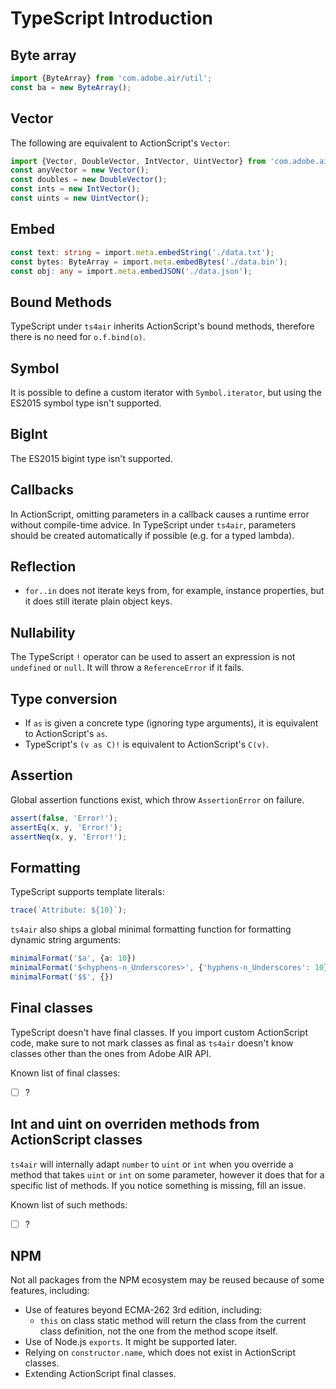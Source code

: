 # TypeScript Introduction

## Byte array

```typescript
import {ByteArray} from 'com.adobe.air/util';
const ba = new ByteArray();
```

## Vector

The following are equivalent to ActionScript's `Vector`:

```typescript
import {Vector, DoubleVector, IntVector, UintVector} from 'com.adobe.air/util';
const anyVector = new Vector();
const doubles = new DoubleVector();
const ints = new IntVector();
const uints = new UintVector();
```

## Embed

```typescript
const text: string = import.meta.embedString('./data.txt');
const bytes: ByteArray = import.meta.embedBytes('./data.bin');
const obj: any = import.meta.embedJSON('./data.json');
```

## Bound Methods

TypeScript under `ts4air` inherits ActionScript's bound methods, therefore there is no need for `o.f.bind(o)`.

## Symbol

It is possible to define a custom iterator with `Symbol.iterator`, but using the ES2015 symbol type isn't supported.

## BigInt

The ES2015 bigint type isn't supported.

## Callbacks

In ActionScript, omitting parameters in a callback causes a runtime error without compile-time advice. In TypeScript under `ts4air`, parameters should be created automatically if possible (e.g. for a typed lambda).

## Reflection

- `for..in` does not iterate keys from, for example, instance properties, but it does still iterate plain object keys.

## Nullability

The TypeScript `!` operator can be used to assert an expression is not `undefined` or `null`. It will throw a `ReferenceError` if it fails.

## Type conversion

- If `as` is given a concrete type (ignoring type arguments), it is equivalent to ActionScript's `as`.
- TypeScript's `(v as C)!` is equivalent to ActionScript's `C(v)`.

## Assertion

Global assertion functions exist, which throw `AssertionError` on failure.

```ts
assert(false, 'Error!');
assertEq(x, y, 'Error!');
assertNeq(x, y, 'Error!');
```

## Formatting

TypeScript supports template literals:

```ts
trace(`Attribute: ${10}`);
```

`ts4air` also ships a global minimal formatting function for formatting dynamic string arguments:

```ts
minimalFormat('$a', {a: 10})
minimalFormat('$<hyphens-n_Underscores>', {'hyphens-n_Underscores': 10})
minimalFormat('$$', {})
```

## Final classes

TypeScript doesn't have final classes. If  you import custom ActionScript code, make sure to not mark classes as final as `ts4air` doesn't know classes other than the ones from Adobe AIR API.

Known list of final classes:

- [ ] ?

## Int and uint on overriden methods from ActionScript classes

`ts4air` will internally adapt `number` to `uint` or `int` when you override a method that takes `uint` or `int` on some parameter, however it does that for a specific list of methods. If you notice something is missing, fill an issue.

Known list of such methods:

- [ ] ?

## NPM

Not all packages from the NPM ecosystem may be reused because of some features, including:

- Use of features beyond ECMA-262 3rd edition, including:
  - `this` on class static method will return the class from the current class definition, not the one from the method scope itself.
- Use of Node.js `exports`. It might be supported later.
- Relying on `constructor.name`, which does not exist in ActionScript classes.
- Extending ActionScript final classes.